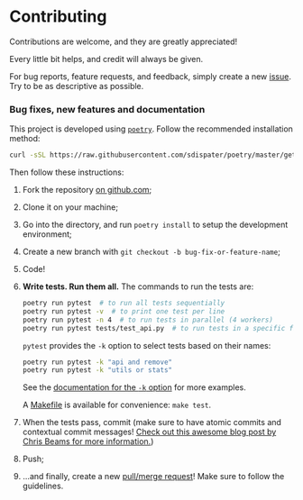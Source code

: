 # Contributing
Contributions are welcome, and they are greatly appreciated!

Every little bit helps, and credit will always be given.

For bug reports, feature requests, and feedback,
simply create a new [issue][1].
Try to be as descriptive as possible.

### Bug fixes, new features and documentation
This project is developed using [`poetry`](https://github.com/sdispater/poetry).
Follow the recommended installation method:

```bash
curl -sSL https://raw.githubusercontent.com/sdispater/poetry/master/get-poetry.py | python
```

Then follow these instructions:

1. Fork the repository [on github.com][2];
1. Clone it on your machine;
1. Go into the directory, and run `poetry install` to setup the development environment;
1. Create a new branch with `git checkout -b bug-fix-or-feature-name`;
1. Code!
1. **Write tests. Run them all.** The commands to run the tests are:

    ```bash
    poetry run pytest  # to run all tests sequentially
    poetry run pytest -v  # to print one test per line
    poetry run pytest -n 4  # to run tests in parallel (4 workers)
    poetry run pytest tests/test_api.py  # to run tests in a specific file
    ```

    `pytest` provides the `-k` option to select tests based on their names:

    ```bash
    poetry run pytest -k "api and remove"
    poetry run pytest -k "utils or stats"
    ```

    See the [documentation for the `-k` option][3] for more examples.

    A [Makefile](Makefile) is available for convenience: `make test`.

1. When the tests pass, commit
    (make sure to have atomic commits and contextual commit messages!
    [Check out this awesome blog post by Chris Beams for more information.][4])
1. Push;
1. ...and finally, create a new [pull/merge request][5]!
    Make sure to follow the guidelines.

[1]: https://github.com/pawamoy/mkdocstrings/issues/new
[2]: https://github.com/pawamoy/mkdocstrings
[3]: https://docs.pytest.org/en/latest/example/markers.html#using-k-expr-to-select-tests-based-on-their-name
[4]: http://chris.beams.io/posts/git-commit/
[5]: https://github.com/pawamoy/mkdocstrings/compare
